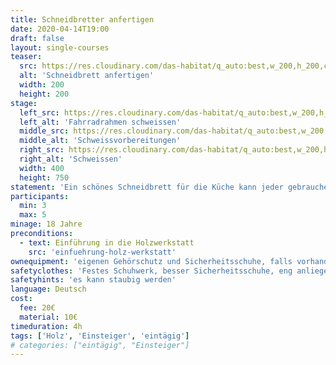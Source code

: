 ```yaml
---
title: Schneidbretter anfertigen
date: 2020-04-14T19:00
draft: false
layout: single-courses
teaser:
  src: https://res.cloudinary.com/das-habitat/q_auto:best,w_200,h_200,c_fill,f_auto,dpr_auto/v1586981119/kurse/IMG_3104_cjvq8c.jpg
  alt: 'Schneidbrett anfertigen'
  width: 200
  height: 200
stage:
  left_src: https://res.cloudinary.com/das-habitat/q_auto:best,w_200,h_200,c_fill,f_auto,dpr_auto/v1586981118/kurse/IMG_3079_n6zizo.jpg
  left_alt: 'Fahrradrahmen schweissen'
  middle_src: https://res.cloudinary.com/das-habitat/q_auto:best,w_200,h_200,c_fill,f_auto,dpr_auto/v1586981119/kurse/IMG_3107_saxjxy.jpg
  middle_alt: 'Schweissvorbereitungen'
  right_src: https://res.cloudinary.com/das-habitat/q_auto:best,w_200,h_200,c_fill,f_auto,dpr_auto/v1586981115/kurse/_DSC9801_preview_pru436.jpg
  right_alt: 'Schweissen'
  width: 400
  height: 750
statement: 'Ein schönes Schneidbrett für die Küche kann jeder gebrauchen und ist auch eine tolle Geschenkidee. Dieser Kurs dient ideal als Einstieg in unsere Holzwerkstatt, weil der Einsatz der wichtigsten Holzbearbeitungsmaschinen erlernt werden: Die Formatkreissäge, die Hobelmaschine und die Schleifmaschinen.'
participants:
  min: 3
  max: 5
minage: 18 Jahre
preconditions:
  - text: Einführung in die Holzwerkstatt
    src: 'einfuehrung-holz-werkstatt'
ownequipment: 'eigenen Gehörschutz und Sicherheitsschuhe, falls vorhanden'
safetyclothes: 'Festes Schuhwerk, besser Sicherheitsschuhe, eng anliegende Kleidung, Haarbedeckung'
safetyhints: 'es kann staubig werden'
language: Deutsch
cost:
  fee: 20€
  material: 10€
timeduration: 4h
tags: ['Holz', 'Einsteiger', 'eintägig']
# categories: ["eintägig", "Einsteiger"]
---
```

